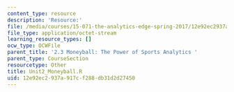 ```yaml
---
content_type: resource
description: 'Resource:'
file: /media/courses/15-071-the-analytics-edge-spring-2017/12e92ec2937a917cf288db31d2d27450_Unit2_Moneyball.R
file_type: application/octet-stream
learning_resource_types: []
ocw_type: OCWFile
parent_title: '2.3 Moneyball: The Power of Sports Analytics '
parent_type: CourseSection
resourcetype: Other
title: Unit2_Moneyball.R
uid: 12e92ec2-937a-917c-f288-db31d2d27450
---
```

